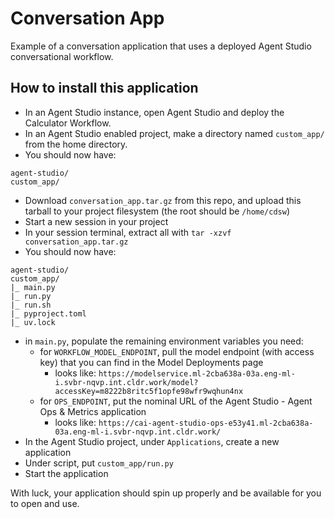 # Conversation App

Example of a conversation application that uses a deployed Agent Studio conversational workflow.


## How to install this application
* In an Agent Studio instance, open Agent Studio and deploy the Calculator Workflow. 
* In an Agent Studio enabled project, make a directory named `custom_app/` from the home directory.
* You should now have:

```
agent-studio/
custom_app/
```

* Download `conversation_app.tar.gz` from this repo, and upload this tarball to your project filesystem (the root should be `/home/cdsw`)
* Start a new session in your project
* In your session terminal, extract all with `tar -xzvf conversation_app.tar.gz`
* You should now have:

```
agent-studio/
custom_app/
|_ main.py
|_ run.py
|_ run.sh
|_ pyproject.toml
|_ uv.lock
```

* in `main.py`, populate the remaining environment variables you need:
  * for `WORKFLOW_MODEL_ENDPOINT`, pull the model endpoint (with access key) that you can find in the Model Deployments page
    * looks like: `https://modelservice.ml-2cba638a-03a.eng-ml-i.svbr-nqvp.int.cldr.work/model?accessKey=m8222b8ritc5f1opfe98wfr9wqhun4nx`
  * for `OPS_ENDPOINT`, put the nominal URL of the Agent Studio - Agent Ops & Metrics application
    * looks like: `https://cai-agent-studio-ops-e53y41.ml-2cba638a-03a.eng-ml-i.svbr-nqvp.int.cldr.work/`
* In the Agent Studio project, under `Applications`, create a new application
* Under script, put `custom_app/run.py`
* Start the application

With luck, your application should spin up properly and be available for you to open and use.